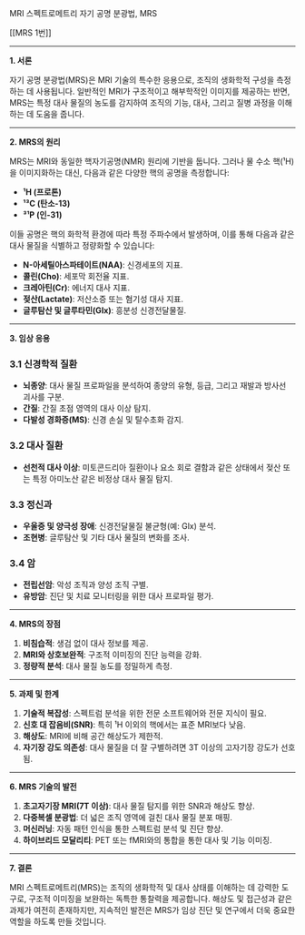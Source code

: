 MRI 스펙트로메트리
자기 공명 분광법, MRS


[[MRS 1번]]

---

**1. 서론**

자기 공명 분광법(MRS)은 MRI 기술의 특수한 응용으로, 조직의 생화학적 구성을 측정하는 데 사용됩니다. 일반적인 MRI가 구조적이고 해부학적인 이미지를 제공하는 반면, MRS는 특정 대사 물질의 농도를 감지하여 조직의 기능, 대사, 그리고 질병 과정을 이해하는 데 도움을 줍니다.

---

**2. MRS의 원리**

MRS는 MRI와 동일한 핵자기공명(NMR) 원리에 기반을 둡니다. 그러나 물 수소 핵(¹H)을 이미지화하는 대신, 다음과 같은 다양한 핵의 공명을 측정합니다:

- **¹H (프로톤)**
- **¹³C (탄소-13)**
- **³¹P (인-31)**

이들 공명은 핵의 화학적 환경에 따라 특정 주파수에서 발생하며, 이를 통해 다음과 같은 대사 물질을 식별하고 정량화할 수 있습니다:

- **N-아세틸아스파테이트(NAA)**: 신경세포의 지표.
- **콜린(Cho)**: 세포막 회전율 지표.
- **크레아틴(Cr)**: 에너지 대사 지표.
- **젖산(Lactate)**: 저산소증 또는 혐기성 대사 지표.
- **글루탐산 및 글루타민(Glx)**: 흥분성 신경전달물질.

---

**3. 임상 응용**

### **3.1 신경학적 질환**

- **뇌종양**: 대사 물질 프로파일을 분석하여 종양의 유형, 등급, 그리고 재발과 방사선 괴사를 구분.
- **간질**: 간질 초점 영역의 대사 이상 탐지.
- **다발성 경화증(MS)**: 신경 손실 및 탈수초화 감지.

### **3.2 대사 질환**

- **선천적 대사 이상**: 미토콘드리아 질환이나 요소 회로 결함과 같은 상태에서 젖산 또는 특정 아미노산 같은 비정상 대사 물질 탐지.

### **3.3 정신과**

- **우울증 및 양극성 장애**: 신경전달물질 불균형(예: Glx) 분석.
- **조현병**: 글루탐산 및 기타 대사 물질의 변화를 조사.

### **3.4 암**

- **전립선암**: 악성 조직과 양성 조직 구별.
- **유방암**: 진단 및 치료 모니터링을 위한 대사 프로파일 평가.

---

**4. MRS의 장점**

1. **비침습적**: 생검 없이 대사 정보를 제공.
2. **MRI와 상호보완적**: 구조적 이미징의 진단 능력을 강화.
3. **정량적 분석**: 대사 물질 농도를 정밀하게 측정.

---

**5. 과제 및 한계**

1. **기술적 복잡성**: 스펙트럼 분석을 위한 전문 소프트웨어와 전문 지식이 필요.
2. **신호 대 잡음비(SNR)**: 특히 ¹H 이외의 핵에서는 표준 MRI보다 낮음.
3. **해상도**: MRI에 비해 공간 해상도가 제한적.
4. **자기장 강도 의존성**: 대사 물질을 더 잘 구별하려면 3T 이상의 고자기장 강도가 선호됨.

---

**6. MRS 기술의 발전**

1. **초고자기장 MRI(7T 이상)**: 대사 물질 탐지를 위한 SNR과 해상도 향상.
2. **다중복셀 분광법**: 더 넓은 조직 영역에 걸친 대사 물질 분포 매핑.
3. **머신러닝**: 자동 패턴 인식을 통한 스펙트럼 분석 및 진단 향상.
4. **하이브리드 모달리티**: PET 또는 fMRI와의 통합을 통한 대사 및 기능 이미징.

---

**7. 결론**

MRI 스펙트로메트리(MRS)는 조직의 생화학적 및 대사 상태를 이해하는 데 강력한 도구로, 구조적 이미징을 보완하는 독특한 통찰력을 제공합니다. 해상도 및 접근성과 같은 과제가 여전히 존재하지만, 지속적인 발전은 MRS가 임상 진단 및 연구에서 더욱 중요한 역할을 하도록 만들 것입니다.